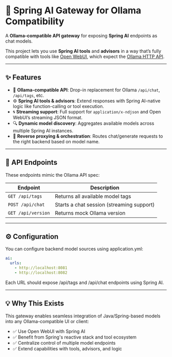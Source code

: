 # 🧠 Spring AI Gateway for Ollama Compatibility

A **Ollama-compatible API gateway** for exposing **Spring AI** endpoints as chat models.

This project lets you use **Spring AI tools** and **advisors** in a way that’s fully compatible with tools
like [Open WebUI](https://github.com/open-webui/open-webui), which expect
the [Ollama HTTP API](https://github.com/ollama/ollama/blob/main/docs/api.md).

---

## ✨ Features

- 🎯 **Ollama-compatible API**: Drop-in replacement for Ollama `/api/chat`, `/api/tags`, etc.
- ⚙️ **Spring AI tools & advisors**: Extend responses with Spring AI-native logic like function-calling or tool
  execution.
- 🌀 **Streaming support**: Full support for `application/x-ndjson` and Open WebUI’s streaming JSON format.
- 🔍 **Dynamic model discovery**: Aggregates available models across multiple Spring AI instances.
- 🔁 **Reverse proxying & orchestration**: Routes chat/generate requests to the right backend based on model name.

---

## 🧪 API Endpoints

These endpoints mimic the Ollama API spec:

| Endpoint           | Description                               |
|--------------------|-------------------------------------------|
| `GET /api/tags`    | Returns all available model tags          |
| `POST /api/chat`   | Starts a chat session (streaming support) |
| `GET /api/version` | Returns mock Ollama version               |

---

## ⚙️ Configuration

You can configure backend model sources using application.yml:

```yaml
ai:
  urls:
    - http://localhost:8081
    - http://localhost:8082
```

Each URL should expose /api/tags and /api/chat endpoints using Spring AI.

---

## 💡 Why This Exists

This gateway enables seamless integration of Java/Spring-based models into any Ollama-compatible UI or client:

* ✅ Use Open WebUI with Spring AI
* ✅ Benefit from Spring's reactive stack and tool ecosystem
* ✅ Centralize control of multiple model endpoints
* ✅ Extend capabilities with tools, advisors, and logic
